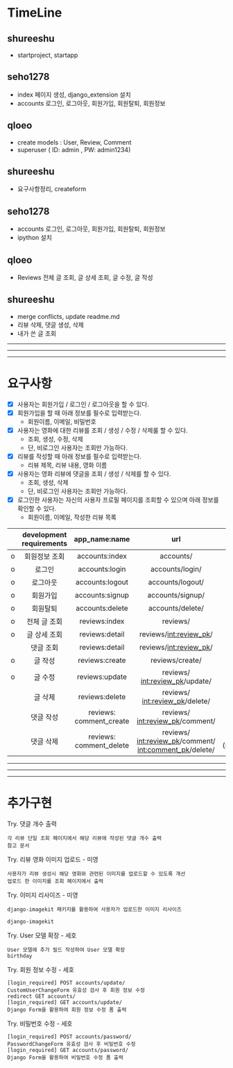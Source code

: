 # TimeLine

## shureeshu
- startproject, startapp

## seho1278
- index 페이지 생성, django_extension 설치
- accounts 로그인, 로그아웃, 회원가입, 회원탈퇴, 회원정보

## qloeo
- create models : User, Review, Comment
- superuser ( ID: admin , PW: admin1234)

## shureeshu
- 요구사항정리, createform

## seho1278
- accounts 로그인, 로그아웃, 회원가입, 회원탈퇴, 회원정보
- ipython 설치

## qloeo
- Reviews 전체 글 조회, 글 상세 조회, 글 수정, 글 작성

## shureeshu
- merge conflicts, update readme.md
- 리뷰 삭제, 댓글 생성, 삭제
- 내가 쓴 글 조회

---
---
---


# 요구사항

- [x] 사용자는 회원가입 / 로그인 / 로그아웃을 할 수 있다.
- [x] 회원가입을 할 때 아래 정보를 필수로 입력받는다.
    -  회원이름, 이메일, 비밀번호
- [x] 사용자는 영화에 대한 리뷰를 조회 / 생성 / 수정 / 삭제룰 할 수 있다.
    - 조회, 생성, 수정, 삭제
    - 단, 비로그인 사용자는 조회만 가능하다.
- [x] 리뷰를 작성할 때 아래 정보를 필수로 입력받는다.
    -  리뷰 제목, 리뷰 내용, 영화 이름
- [x] 사용자는 영화 리뷰에 댓글을 조회 / 생성 / 삭제를 할 수 있다.
    - 조회, 생성, 삭제
    - 단, 비로그인 사용자는 조회만 가능하다.
- [x] 로그인한 사용자는 자신의 사용자 프로필 페이지를 조회할 수 있으며 아래 정보를 확인할 수 있다.
    -  회원이름, 이메일, 작성한 리뷰 목록

|   | development requirements | app_name:name | url | view | *** |
|:---:|:---:|:---:|:---:|:---:|:---:|
| o | 회원정보 조회 | accounts:index |        accounts/ | index() | |
| o | 로그인 | accounts:login |        accounts/login/ | login() | |
| o | 로그아웃 | accounts:logout | accounts/logout/ | logout() | |
| o | 회원가입 | accounts:signup | accounts/signup/ | signup() | |
| o | 회원탈퇴 | accounts:delete | accounts/delete/ | delete() | |
| o | 전체 글 조회 | reviews:index | reviews/ | index() | |
| o | 글 상세 조회 | reviews:detail | reviews/<int:review_pk>/ | detail(review_pk) | |
|   | 댓글 조회 | reviews:detail | reviews/<int:review_pk>/ | detail(review_pk) | |
| o | 글 작성 | reviews:create | reviews/create/ | create() | |
| o | 글 수정 | reviews:update | reviews/ <int:review_pk>/update/ | update(review_pk) | |
|  | 글 삭제 | reviews:delete | reviews/ <int:review_pk>/delete/ | delete(review_pk) | |
|  | 댓글 작성 | reviews: comment_create | reviews/ <int:review_pk>/comment/ | create_comment (review_pk) | |
|  | 댓글 삭제 | reviews: comment_delete | reviews/ <int:review_pk>/comment/ <int:comment_pk>/delete/ | delete_comment (review_pk,comment_pk) | |

---
---
---


# 추가구현

Try. 댓글 개수 출력
```
각 리뷰 단일 조회 페이지에서 해당 리뷰에 작성된 댓글 개수 출력
참고 문서
```

Try. 리뷰 영화 이미지 업로드 - 미영
```
사용자가 리뷰 생성시 해당 영화와 관련된 이미지를 업로드할 수 있도록 개선
업로드 한 이미지를 조회 페이지에서 출력
```

Try. 이미지 리사이즈 - 미영
```
django-imagekit 패키지를 활용하여 사용자가 업로드한 이미지 리사이즈

django-imagekit
```

Try. User 모델 확장 - 세호
```
User 모델에 추가 필드 작성하여 User 모델 확장
birthday
```
Try. 회원 정보 수정 - 세호
```
[login_required] POST accounts/update/
CustomUserChangeForm 유효성 검사 후 회원 정보 수정
redirect GET accounts/
[login_required] GET accounts/update/
Django Form을 활용하여 회원 정보 수정 폼 출력
```
Try. 비밀번호 수정 - 세호
```
[login_required] POST accounts/password/
PasswordChangeForm 유효성 검사 후 비밀번호 수정
[login_required] GET accounts/password/
Django Form을 활용하여 비밀번호 수정 폼 출력
```
